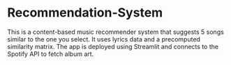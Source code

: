 # Recommendation-System
This is a content-based music recommender system that suggests 5 songs similar to the one you select. It uses lyrics data and a precomputed similarity matrix. The app is deployed using Streamlit and connects to the Spotify API to fetch album art.
